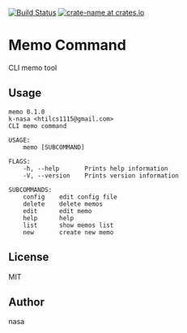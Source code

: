 [![Build Status](https://travis-ci.org/k-nasa/memo_command.svg?branch=master)](https://travis-ci.org/k-nasa/memo_command)
[![crate-name at crates.io](https://img.shields.io/crates/v/rmemo.svg)](https://crates.io/crates/rmemo)

# Memo Command
CLI memo tool


## Usage
```
memo 0.1.0
k-nasa <htilcs1115@gmail.com>
CLI memo command

USAGE:
    memo [SUBCOMMAND]

FLAGS:
    -h, --help       Prints help information
    -V, --version    Prints version information

SUBCOMMANDS:
    config    edit config file
    delete    delete memos
    edit      edit memo
    help      help
    list      show memos list
    new       create new memo
```

## License
MIT

## Author
nasa
